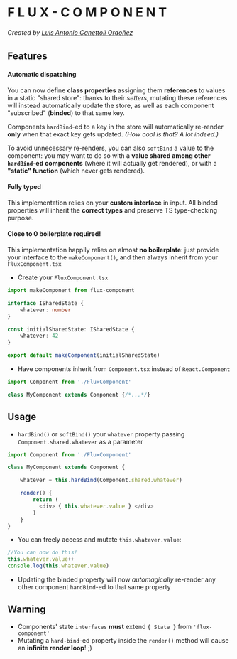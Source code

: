 # F L U X - C O M P O N E N T 
###### Created by [Luis Antonio Canettoli Ordoñez](http://luisanton.io)

## Features

#### Automatic dispatching

You can now define **class properties** assigning them **references** to values in a static "shared store": thanks to their *setters*, mutating these references will instead automatically update the store, as well as each component "subscribed" (**binded**) to that same key.
    
Components `hardBind`-ed to a key in the store will automatically re-render **only** when that exact key gets updated. *(How cool is that? A lot indeed.)*

To avoid unnecessary re-renders, you can also `softBind` a value to the component: you may want to do so with a **value shared among other `hardBind`-ed components** (where it will actually get rendered), or with a **"static" function** (which never gets rendered).

#### Fully typed

This implementation relies on your **custom interface** in input. All binded properties will inherit the **correct types** and preserve TS type-checking purpose.

#### Close to 0 boilerplate required!
This implementation happily relies on almost **no boilerplate**: just provide your interface to the `makeComponent()`, and then always inherit from your `FluxComponent.tsx`

* Create your `FluxComponent.tsx` 
```typescript
import makeComponent from flux-component

interface ISharedState {
    whatever: number
}

const initialSharedState: ISharedState {
    whatever: 42
}

export default makeComponent(initialSharedState)
```
* Have components inherit from `Component.tsx` instead of `React.Component`
```typescript
import Component from './FluxComponent'

class MyComponent extends Component {/*...*/}
```
## Usage
* `hardBind()` or `softBind()` your `whatever` property passing `Component.shared.whatever` as a parameter
```typescript
import Component from './FluxComponent'

class MyComponent extends Component {

    whatever = this.hardBind(Component.shared.whatever)

    render() {
        return (
          <div> { this.whatever.value } </div>
        )
    }
}
```
* You can freely access and mutate `this.whatever.value`:
```typescript
//You can now do this!
this.whatever.value++
console.log(this.whatever.value)
```
* Updating the binded property will now *automagically* re-render any other component `hardBind`-ed to that same property
    
## Warning
* Components' state `interfaces` **must** extend `{ State }` from `'flux-component'`
* Mutating a `hard-bind`-ed property inside the `render()` method will cause an **infinite render loop**! ;)

